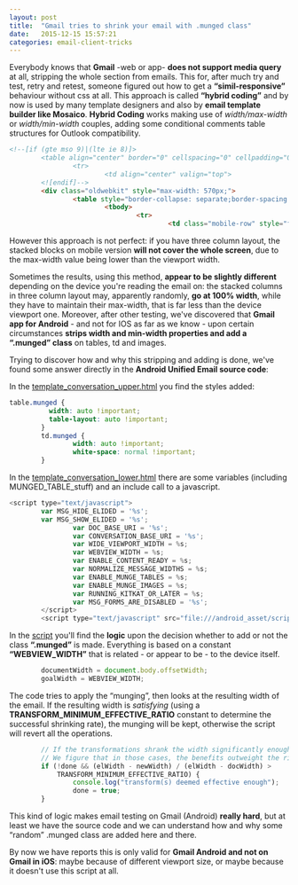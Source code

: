 ```yaml
---
layout: post
title:  "Gmail tries to shrink your email with .munged class"
date:   2015-12-15 15:57:21
categories: email-client-tricks
---
```

Everybody knows that **Gmail** -web or app- **does not support media query** at all, stripping the whole *<style></style>* section from emails.
This for, after much try and test, retry and retest, someone figured out how to get a **“simil-responsive”** behaviour without css at all. This approach is called **“hybrid coding”** and by now is used by many template designers and also by **email template builder like Mosaico**.
**Hybrid Coding** works making use of *width/max-width* or *width/min-width* couples, adding some conditional comments table structures for Outlook compatibility.

```html
<!--[if (gte mso 9)|(lte ie 8)]>
        <table align="center" border="0" cellspacing="0" cellpadding="0" width="570">
                <tr>
                        <td align="center" valign="top">
        <![endif]-->
        <div class="oldwebkit" style="max-width: 570px;">
                <table style="border-collapse: separate;border-spacing: 9px;width: 100%;max-width: 570px;background-color: #fff;" class="vb-row fullpad" bgcolor="#ffffff" border="0" cellpadding="0" cellspacing="9" width="570">
                        <tbody>
                                <tr>
                                        <td class="mobile-row" style="font-size: 0;" align="center" valign="top">[...]
```

However this approach is not perfect: if you have three column layout, the stacked blocks on mobile version **will not cover the whole screen**, due to the max-width value being lower than the viewport width.

<!--more-->

Sometimes the results, using this method, **appear to be slightly different** depending on the device you're reading the email on: the stacked columns in three column layout may, apparently randomly, **go at 100% width**, while they have to maintain their max-width, that is far less than the device viewport one. 
Moreover, after other testing, we've discovered that **Gmail app for Android** - and not for IOS as far as we know - upon certain circumstances **strips width and min-width properties and add a “.munged” class** on tables, td and images.

Trying to discover how and why this stripping and adding is done, we've found some answer directly in the **Android Unified Email source code**:

In the [template_conversation_upper.html](https://android.googlesource.com/platform/packages/apps/UnifiedEmail/+/525dfca7775adf3e01bb033122c9c7ed226ed213/res/raw/template_conversation_upper.html) you find the styles added:

```css
table.munged {
          width: auto !important;
          table-layout: auto !important;
        }
        td.munged {
                width: auto !important;
                white-space: normal !important;
        }
```

In the [template_conversation_lower.html](https://android.googlesource.com/platform/packages/apps/UnifiedEmail/+/525dfca7775adf3e01bb033122c9c7ed226ed213/res/raw/template_conversation_lower.html) there are some variables (including MUNGED_TABLE_stuff) and an include call to a javascript.

```javascript   
<script type="text/javascript">
        var MSG_HIDE_ELIDED = '%s';
        var MSG_SHOW_ELIDED = '%s';
                var DOC_BASE_URI = '%s';
                var CONVERSATION_BASE_URI = '%s';
                var WIDE_VIEWPORT_WIDTH = %s;
                var WEBVIEW_WIDTH = %s;
                var ENABLE_CONTENT_READY = %s;
                var NORMALIZE_MESSAGE_WIDTHS = %s;
                var ENABLE_MUNGE_TABLES = %s;
                var ENABLE_MUNGE_IMAGES = %s;
                var RUNNING_KITKAT_OR_LATER = %s;
                var MSG_FORMS_ARE_DISABLED = '%s';
        </script>
        <script type="text/javascript" src="file:///android_asset/script.js"></script>
```

In the [script](https://android.googlesource.com/platform/packages/apps/UnifiedEmail/+/525dfca7775adf3e01bb033122c9c7ed226ed213/assets/script.js#245) you'll find the **logic** upon the decision whether to add or not the class **“.munged”** is made.
Everything is based on a constant **“WEBVIEW_WIDTH”** that is related - or appear to be - to the device itself.

```javascript  
        documentWidth = document.body.offsetWidth;
        goalWidth = WEBVIEW_WIDTH;
```

The code tries to apply the “munging”, then looks at the resulting width of the email.
If the resulting width is *satisfying* (using a **TRANSFORM_MINIMUM_EFFECTIVE_RATIO** constant to determine the successful shrinking rate), the munging will be kept, otherwise the script will revert all the operations. 

```javascript  
        // If the transformations shrank the width significantly enough, leave them in place.
        // We figure that in those cases, the benefits outweight the risk of rendering artifacts.
        if (!done && (elWidth - newWidth) / (elWidth - docWidth) >
            TRANSFORM_MINIMUM_EFFECTIVE_RATIO) {
                console.log("transform(s) deemed effective enough");
                done = true;
        }
```

This kind of logic makes email testing on Gmail (Android) **really hard**, but at least we have the source code and we can understand how and why some “random” .munged class are added here and there.

By now we have reports this is only valid for **Gmail Android and not on Gmail in iOS**: maybe because of different viewport size, or maybe because it doesn't use this script at all.

